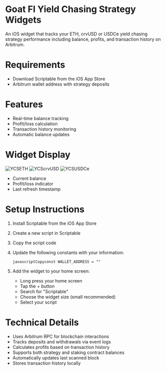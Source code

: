 # Goat FI Yield Chasing Strategy Widgets
An iOS widget that tracks your ETH, crvUSD or USDCe yield chasing strategy performance including balance, profits, and transaction history on Arbitrum.

# Requirements
- Download Scriptable from the iOS App Store
- Arbitrum wallet address with strategy deposits

# Features
- Real-time balance tracking
- Profit/loss calculation
- Transaction history monitoring
- Automatic balance updates

# Widget Display
![YCSETH](https://i.ibb.co/Jjqswmy/IMG-3450.jpg)
![YCScrvUSD](https://i.ibb.co/7XvLdfn/IMG-3448.jpg)
![YCSUSDCe](https://i.ibb.co/yWSjtBF/IMG-3449.jpg)

- Current  balance
- Profit/loss indicator
- Last refresh timestamp

# Setup Instructions
1. Install Scriptable from the iOS App Store
2. Create a new script in Scriptable
3. Copy the script code
4. Update the following constants with your information:

      ```javascriptCopyconst WALLET_ADDRESS = ""```
5. Add the widget to your home screen:

      - Long press your home screen
      - Tap the + button
      - Search for "Scriptable"
      - Choose the widget size (small recommended)
      - Select your script

# Technical Details
- Uses Arbitrum RPC for blockchain interactions
- Tracks deposits and withdrawals via event logs
- Calculates profits based on transaction history
- Supports both strategy and staking contract balances
- Automatically updates last scanned block
- Stores transaction history locally
